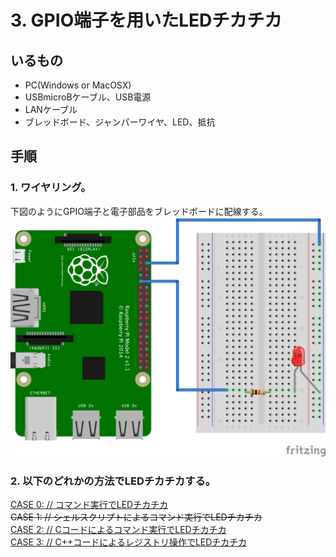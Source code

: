 # 3. GPIO端子を用いたLEDチカチカ
## いるもの
* PC(Windows or MacOSX)
* USBmicroBケーブル、USB電源
* LANケーブル
* ブレッドボード、ジャンパーワイヤ、LED、抵抗

## 手順
### 1. ワイヤリング。
下図のようにGPIO端子と電子部品をブレッドボードに配線する。  
![Wiring](https://github.com/IsaoNakamura/StudyRPi/blob/wrkFirstPush/Doc/Wiring/outputGPIO/RPi_outputGPIO_bread.png?raw=true)

### 2. 以下のどれかの方法でLEDチカチカする。  
[CASE 0: // コマンド実行でLEDチカチカ](https://github.com/IsaoNakamura/StudyRPi/blob/wrkFirstPush/Doc/StudyMenu/001-3.FlashUsingGPIO/CASE0-usingCmd/Guidance.md)  
~~CASE 1: // シェルスクリプトによるコマンド実行でLEDチカチカ~~  
[CASE 2: // Cコードによるコマンド実行でLEDチカチカ](https://github.com/IsaoNakamura/StudyRPi/blob/wrkFirstPush/Doc/StudyMenu/001-3.FlashUsingGPIO/CASE2-usingCmdByC/Guidance.md)  
[CASE 3: // C++コードによるレジストリ操作でLEDチカチカ ](https://github.com/IsaoNakamura/StudyRPi/blob/wrkFirstPush/Doc/StudyMenu/001-3.FlashUsingGPIO/CASE3-usingRegistByCPP/Guidance.md) 
